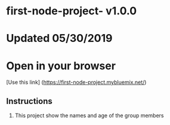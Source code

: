 # 
# first-node-project- v1.0.0
# Updated 05/30/2019
# 

# Open in your browser 
[Use this link] (https://first-node-project.mybluemix.net/)

## Instructions
1. This project show the names and age of the group members